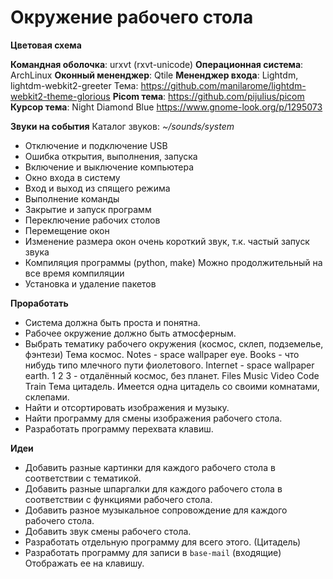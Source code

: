 # Окружение рабочего стола

__Цветовая схема__

__Командная оболочка__: urxvt (rxvt-unicode)
__Операционная система__: ArchLinux
__Оконный мененджер__: Qtile
__Мененджер входа__: Lightdm, lightdm-webkit2-greeter
  Тема: https://github.com/manilarome/lightdm-webkit2-theme-glorious
__Picom тема__: https://github.com/pijulius/picom
__Курсор тема__: Night Diamond Blue https://www.gnome-look.org/p/1295073

__Звуки на события__
Каталог звуков: _~/sounds/system_
- Отключение и подключение USB
- Ошибка открытия, выполнения, запуска
- Включение и выключение компьютера
- Окно входа в систему
- Вход и выход из спящего режима
- Выполнение команды
- Закрытие и запуск программ
- Переключение рабочих столов
- Перемещение окон
- Изменение размера окон
  очень короткий звук, т.к. частый запуск звука
- Компиляция программы (python, make)
  Можно продолжительный на все время компиляции
- Установка и удаление пакетов

__Проработать__
- Система должна быть проста и понятна.
- Рабочее окружение должно быть атмосферным.
- Выбрать тематику рабочего окружения (космос, склеп, подземелье, фэнтези)
  Тема космос.
    Notes - space wallpaper eye.
    Books - что нибудь типо млечного пути фиолетового.
    Internet - space wallpaper earth.
    1 2 3 - отдалённый космос, без планет.
    Files
    Music
    Video
    Code
    Train
  Тема цитадель.
    Имеется одна цитадель со своими комнатами, склепами.
- Найти и отсортировать изображения и музыку.
- Найти программу для смены изображения рабочего стола.
- Разработать программу перехвата клавиш.

__Идеи__
- Добавить разные картинки для каждого рабочего стола
  в соответствии с тематикой.
- Добавить разные шпаргалки для каждого рабочего стола
  в соответствии с функциями рабочего стола.
- Добавить разное музыкальное сопровождение для каждого
  рабочего стола.
- Добавить звук смены рабочего стола.
- Разработать отдельную программу для всего этого. (Цитадель)
- Разработать программу для записи в `base-mail` (входящие)
  Отображать ее на клавишу.

